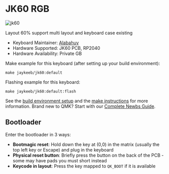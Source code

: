 # JK60 RGB

![jk60]( https://i.imgur.com/394cDVG.png )

Layout 60% support multi layout and keyboard case existing

* Keyboard Maintainer: [Alabahuy](https://github.com/Alabahuy)
* Hardware Supported: JK60 PCB, RP2040
* Hardware Availability: Private GB

Make example for this keyboard (after setting up your build environment):

    make jaykeeb/jk60:default

Flashing example for this keyboard:

    make jaykeeb/jk60:default:flash

See the [build environment setup](https://docs.qmk.fm/#/getting_started_build_tools) and the [make instructions](https://docs.qmk.fm/#/getting_started_make_guide) for more information. Brand new to QMK? Start with our [Complete Newbs Guide](https://docs.qmk.fm/#/newbs).

## Bootloader

Enter the bootloader in 3 ways:

* **Bootmagic reset**: Hold down the key at (0,0) in the matrix (usually the top left key or Escape) and plug in the keyboard
* **Physical reset button**: Briefly press the button on the back of the PCB - some may have pads you must short instead
* **Keycode in layout**: Press the key mapped to `QK_BOOT` if it is available
